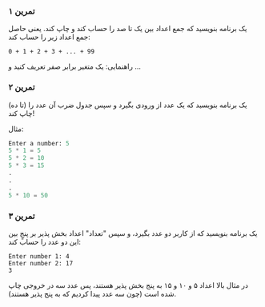 ### تمرین ۱
یک برنامه بنویسید که جمع اعداد بین یک تا صد را حساب کند و چاپ کند. یعنی حاصل جمع اعداد زیر را حساب کند:
```
0 + 1 + 2 + 3 + ... + 99
```
راهنمایی: یک متغیر برابر صفر تعریف کنید و ...

### تمرین ۲
یک برنامه بنویسید که یک عدد از ورودی بگیرد و سپس جدول ضرب آن عدد را (تا ده) چاپ کند!

مثال:
```python
Enter a number: 5
5 * 1 = 5
5 * 2 = 10
5 * 3 = 15
.
.
.
5 * 10 = 50
```

### تمرین ۳
یک برنامه بنویسید که از کاربر دو عدد بگیرد، و سپس "تعداد" اعداد بخش پذیر بر پنجٍ بین این دو عدد را حساب کند:
```pytohn
Enter number 1: 4
Enter number 2: 17
3
```
در مثال بالا اعداد ۵ و ۱۰ و ۱۵ به پنج بخش پذیر هستند، پس عدد سه در خروجی چاپ شده است (چون سه عدد پیدا کردیم که به پنج پذیر هستند).
